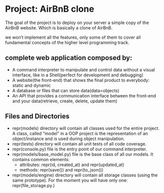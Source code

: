# Project: AirBnB clone
The goal of the project is to deploy on your server a simple copy of
the AirBnB website. Which is basically a clone of AirBnB.

we won’t implement all the features, only some of them to cover all
fundamental concepts of the higher level programming track.

## complete web application composed by:

- A command interpreter to manipulate and control data without a visual
interface, like in a Shell(perfect for development and debugging)
- A website(the front-end) that shows the final product to everybody:
    static and dynamic
- A database or files that
can store data(data=objects)
- An API that provides a communication
interface between the front-end
and your data(retrieve, create, delete, update them)
## Files and Directories
- repr(models) directory will contain all classes used for the entire
project. A class, called “model” in a OOP project is the representation
of an object/instance and is used during object manipulation.
- repr(tests) directory will contain all
unit tests of all code coverage.
- repr(console.py) file is the entry
point of our command interpreter.
- repr(models/base_model.py) file is the base class of all our models.
It contains common elements:
    - attributes: repr(id, created_at) and repr(updated_at)
    - methods: repr(save()) and repr(to_json())
- repr(models/engine) directory will contain all storage classes
(using the same prototype). For the moment you will have only
one: repr(file_storage.py.)
